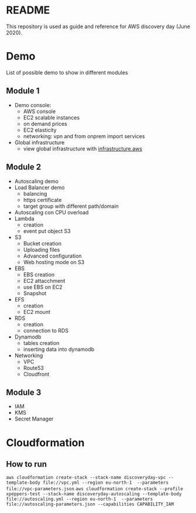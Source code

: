 README
======
This repository is used as guide and reference for AWS discovery day (June 2020).


# Demo
List of possible demo to show in different modules

## Module 1
* Demo console:
    * AWS console
    * EC2 scalable instances
    * on demand prices
    * EC2 elasticity
    * networking: vpn and from onprem import services
* Global infrastructure
    * view global infrastructure with [infrastructure.aws](http://infrastructure.aws/)

## Module 2
* Autoscaling demo
* Load Balancer demo
    * balancing
    * https certificate
    * target group with different path/domain
* Autoscaling con CPU overload
* Lambda
    * creation
    * event put object S3
* S3
    * Bucket creation
    * Uploading files
    * Advanced configuration
    * Web hosting mode on S3
* EBS
    * EBS creation
    * EC2 attacchment
    * use EBS on EC2
    * Snapshot
* EFS
    * creation
    * EC2 mount
* RDS
    * creation
    * connection to RDS
* Dynamodb
    * tables creation
    * inserting data into dynamodb
* Networking
    * VPC
    * Route53
    * Cloudfront

## Module 3
* IAM
* KMS
* Secret Manager

# Cloudformation

## How to run
`aws cloudformation create-stack --stack-name discoveryday-vpc --template-body file://vpc.yml --region eu-north-1  --parameters file://vpc-parameters.json`
`aws cloudformation create-stack --profile xpeppers-test --stack-name discoveryday-autoscaling --template-body file://autoscaling.yml --region eu-north-1  --parameters file://autoscaling-parameters.json --capabilities CAPABILITY_IAM`